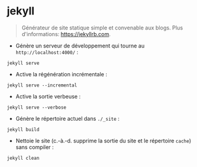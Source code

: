 # jekyll

> Générateur de site statique simple et convenable aux blogs.
> Plus d'informations: <https://jekyllrb.com>.

- Génère un serveur de développement qui tourne au `http://localhost:4000/` :

`jekyll serve`

- Active la régénération incrémentale :

`jekyll serve --incremental`

- Active la sortie verbeuse :

`jekyll serve --verbose`

- Génère le répertoire actuel dans `./_site` :

`jekyll build`

- Nettoie le site (c.-à.-d. supprime la sortie du site et le répertoire `cache`) sans compiler :

`jekyll clean`
